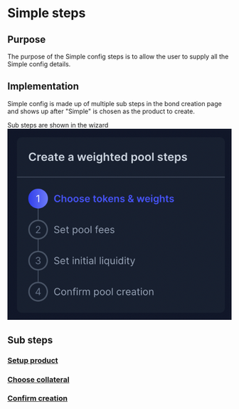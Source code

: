 # Simple steps

## Purpose

The purpose of the Simple config steps is to allow the user to supply all the Simple config details.

## Implementation

Simple config is made up of multiple sub steps in the bond creation page and shows up after "Simple" is chosen as the product to create.

Sub steps are shown in the wizard
![](../../../../assets/balancer/wizard_steps.png)

## Sub steps

### [Setup product](../steps.md###Setup-product)

### [Choose collateral](../steps.md###Choose-collateral)

### [Confirm creation](../steps.md###Confirm-creation)
